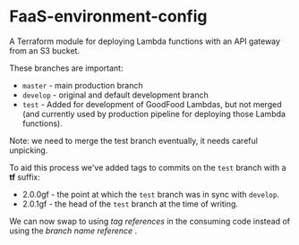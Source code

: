 # FaaS-environment-config
A Terraform module for deploying Lambda functions with an API gateway from an S3 bucket.

These branches are important:

- `master` - main production branch
- `develop` - original and default development branch
- `test` - Added for development of GoodFood Lambdas, but not merged (and currently used by production pipeline for deploying those Lambda functions).

Note: we need to merge the test branch eventually, it needs careful unpicking.

To aid this process we've added tags to commits on the `test` branch with a __tf__ suffix:

- 2.0.0gf - the point at which the `test` branch was in sync with `develop`.
- 2.0.1gf - the head of the `test` branch at the time of writing.

We can now swap to using _tag references_ in the consuming code instead of using the _branch name reference_ .
